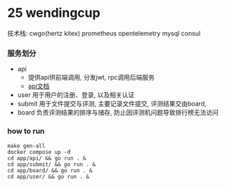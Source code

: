# 25 wendingcup


技术栈: cwgo(hertz kitex) prometheus opentelemetry mysql consul 


### 服务划分
- api
    - 提供api供前端调用, 分发jwt, rpc调用后端服务
    - [api文档](./doc/API.md)
- user
    用于用户的注册、登录, 以及相关认证
- submit
    用于文件提交与评测, 主要记录文件提交, 评测结果交由board, 
- board
    负责评测结果的排序与储存, 防止因评测机问题导致排行榜无法访问

### how to run
```
make gen-all
docker compose up -d
cd app/api/ && go run . &
cd app/submit/ && go run . &
cd app/board/ && go run . &
cd app/user/ && go run . &
```